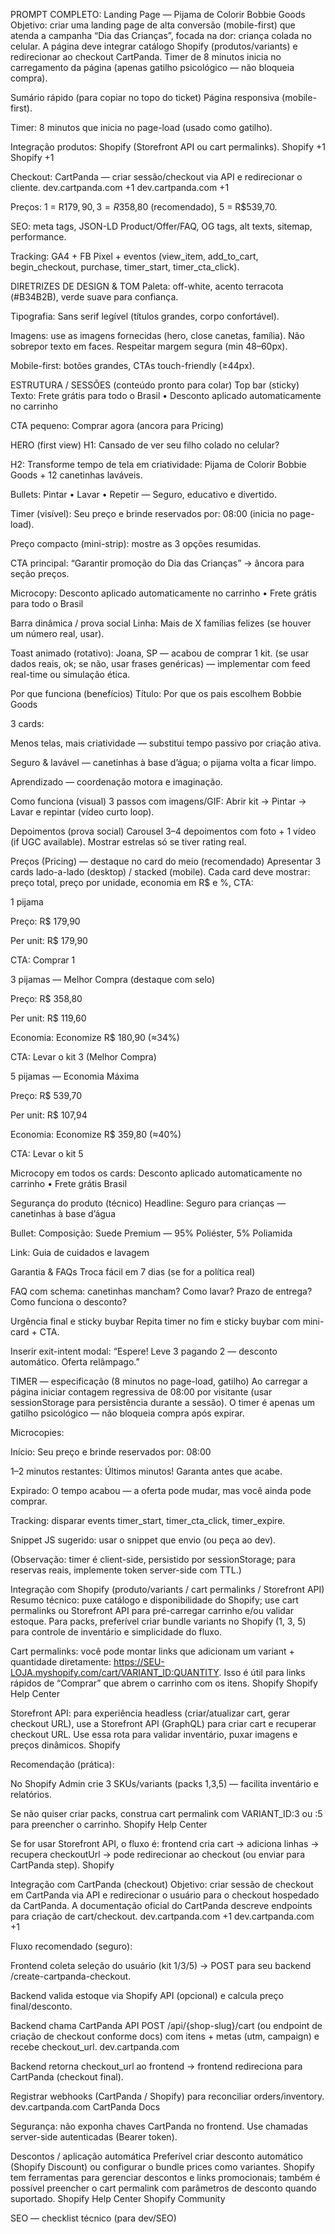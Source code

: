 PROMPT COMPLETO: Landing Page — Pijama de Colorir Bobbie Goods
Objetivo: criar uma landing page de alta conversão (mobile-first) que atenda a campanha “Dia das Crianças”, focada na dor: criança colada no celular. A página deve integrar catálogo Shopify (produtos/variants) e redirecionar ao checkout CartPanda. Timer de 8 minutos inicia no carregamento da página (apenas gatilho psicológico — não bloqueia compra).

Sumário rápido (para copiar no topo do ticket)
Página responsiva (mobile-first).

Timer: 8 minutos que inicia no page-load (usado como gatilho).

Integração produtos: Shopify (Storefront API ou cart permalinks). 
Shopify
+1
Shopify
+1

Checkout: CartPanda — criar sessão/checkout via API e redirecionar o cliente. 
dev.cartpanda.com
+1
dev.cartpanda.com
+1

Preços: 1 = R$179,90, 3 = R$358,80 (recomendado), 5 = R$539,70.

SEO: meta tags, JSON-LD Product/Offer/FAQ, OG tags, alt texts, sitemap, performance.

Tracking: GA4 + FB Pixel + eventos (view_item, add_to_cart, begin_checkout, purchase, timer_start, timer_cta_click).

DIRETRIZES DE DESIGN & TOM
Paleta: off-white, acento terracota (#B34B2B), verde suave para confiança.

Tipografia: Sans serif legível (títulos grandes, corpo confortável).

Imagens: use as imagens fornecidas (hero, close canetas, família). Não sobrepor texto em faces. Respeitar margem segura (min 48–60px).

Mobile-first: botões grandes, CTAs touch-friendly (≥44px).

ESTRUTURA / SESSÕES (conteúdo pronto para colar)
Top bar (sticky)
Texto: Frete grátis para todo o Brasil • Desconto aplicado automaticamente no carrinho

CTA pequeno: Comprar agora (ancora para Pricing)

HERO (first view)
H1: Cansado de ver seu filho colado no celular?

H2: Transforme tempo de tela em criatividade: Pijama de Colorir Bobbie Goods + 12 canetinhas laváveis.

Bullets: Pintar • Lavar • Repetir — Seguro, educativo e divertido.

Timer (visível): Seu preço e brinde reservados por: <span id="bobbie-hero-timer">08:00</span> (inicia no page-load).

Preço compacto (mini-strip): mostre as 3 opções resumidas.

CTA principal: “Garantir promoção do Dia das Crianças” → âncora para seção preços.

Microcopy: Desconto aplicado automaticamente no carrinho • Frete grátis para todo o Brasil

Barra dinâmica / prova social
Linha: Mais de X famílias felizes (se houver um número real, usar).

Toast animado (rotativo): Joana, SP — acabou de comprar 1 kit. (se usar dados reais, ok; se não, usar frases genéricas) — implementar com feed real-time ou simulação ética.

Por que funciona (benefícios)
Título: Por que os pais escolhem Bobbie Goods

3 cards:

Menos telas, mais criatividade — substitui tempo passivo por criação ativa.

Seguro & lavável — canetinhas à base d’água; o pijama volta a ficar limpo.

Aprendizado — coordenação motora e imaginação.

Como funciona (visual)
3 passos com imagens/GIF: Abrir kit → Pintar → Lavar e repintar (vídeo curto loop).

Depoimentos (prova social)
Carousel 3–4 depoimentos com foto + 1 vídeo (if UGC available). Mostrar estrelas só se tiver rating real.

Preços (Pricing) — destaque no card do meio (recomendado)
Apresentar 3 cards lado-a-lado (desktop) / stacked (mobile). Cada card deve mostrar: preço total, preço por unidade, economia em R$ e %, CTA:

1 pijama

Preço: R$ 179,90

Per unit: R$ 179,90

CTA: Comprar 1

3 pijamas — Melhor Compra (destaque com selo)

Preço: R$ 358,80

Per unit: R$ 119,60

Economia: Economize R$ 180,90 (≈34%)

CTA: Levar o kit 3 (Melhor Compra)

5 pijamas — Economia Máxima

Preço: R$ 539,70

Per unit: R$ 107,94

Economia: Economize R$ 359,80 (≈40%)

CTA: Levar o kit 5

Microcopy em todos os cards: Desconto aplicado automaticamente no carrinho • Frete grátis Brasil

Segurança do produto (técnico)
Headline: Seguro para crianças — canetinhas à base d’água

Bullet: Composição: Suede Premium — 95% Poliéster, 5% Poliamida

Link: Guia de cuidados e lavagem

Garantia & FAQs
Troca fácil em 7 dias (se for a política real)

FAQ com schema: canetinhas mancham? Como lavar? Prazo de entrega? Como funciona o desconto?

Urgência final e sticky buybar
Repita timer no fim e sticky buybar com mini-card + CTA.

Inserir exit-intent modal: “Espere! Leve 3 pagando 2 — desconto automático. Oferta relâmpago.”

TIMER — especificação (8 minutos no page-load, gatilho)
Ao carregar a página iniciar contagem regressiva de 08:00 por visitante (usar sessionStorage para persistência durante a sessão). O timer é apenas um gatilho psicológico — não bloqueia compra após expirar.

Microcopies:

Início: Seu preço e brinde reservados por: 08:00

1–2 minutos restantes: Últimos minutos! Garanta antes que acabe.

Expirado: O tempo acabou — a oferta pode mudar, mas você ainda pode comprar.

Tracking: disparar events timer_start, timer_cta_click, timer_expire.

Snippet JS sugerido: usar o snippet que envio (ou peça ao dev).

(Observação: timer é client-side, persistido por sessionStorage; para reservas reais, implemente token server-side com TTL.)

Integração com Shopify (produto/variants / cart permalinks / Storefront API)
Resumo técnico: puxe catálogo e disponibilidade do Shopify; use cart permalinks ou Storefront API para pré-carregar carrinho e/ou validar estoque. Para packs, preferível criar bundle variants no Shopify (1, 3, 5) para controle de inventário e simplicidade do fluxo.

Cart permalinks: você pode montar links que adicionam um variant + quantidade diretamente: https://SEU-LOJA.myshopify.com/cart/VARIANT_ID:QUANTITY. Isso é útil para links rápidos de “Comprar” que abrem o carrinho com os itens. 
Shopify
Shopify Help Center

Storefront API: para experiência headless (criar/atualizar cart, gerar checkout URL), use a Storefront API (GraphQL) para criar cart e recuperar checkout URL. Use essa rota para validar inventário, puxar imagens e preços dinâmicos. 
Shopify

Recomendação (prática):

No Shopify Admin crie 3 SKUs/variants (packs 1,3,5) — facilita inventário e relatórios.

Se não quiser criar packs, construa cart permalink com VARIANT_ID:3 ou :5 para preencher o carrinho. 
Shopify Help Center

Se for usar Storefront API, o fluxo é: frontend cria cart → adiciona linhas → recupera checkoutUrl → pode redirecionar ao checkout (ou enviar para CartPanda step). 
Shopify

Integração com CartPanda (checkout)
Objetivo: criar sessão de checkout em CartPanda via API e redirecionar o usuário para o checkout hospedado da CartPanda. A documentação oficial do CartPanda descreve endpoints para criação de cart/checkout. 
dev.cartpanda.com
+1
dev.cartpanda.com
+1

Fluxo recomendado (seguro):

Frontend coleta seleção do usuário (kit 1/3/5) → POST para seu backend /create-cartpanda-checkout.

Backend valida estoque via Shopify API (opcional) e calcula preço final/desconto.

Backend chama CartPanda API POST /api/{shop-slug}/cart (ou endpoint de criação de checkout conforme docs) com itens + metas (utm, campaign) e recebe checkout_url. 
dev.cartpanda.com

Backend retorna checkout_url ao frontend → frontend redireciona para CartPanda (checkout final).

Registrar webhooks (CartPanda / Shopify) para reconciliar orders/inventory. 
dev.cartpanda.com
CartPanda Docs

Segurança: não exponha chaves CartPanda no frontend. Use chamadas server-side autenticadas (Bearer token).

Descontos / aplicação automática
Preferível criar desconto automático (Shopify Discount) ou configurar o bundle prices como variantes. Shopify tem ferramentas para gerenciar descontos e links promocionais; também é possível preencher o cart permalink com parâmetros de desconto quando suportado. 
Shopify Help Center
Shopify Community

SEO — checklist técnico (para dev/SEO)
<title>: Pijama de Colorir Bobbie Goods — Substitua telas por criatividade | Puro Conforto

<meta name="description"> 150–160 chars com keywords e oferta.

og: tags (og:image 1200×630).

JSON-LD: Product + Offer + FAQ (incluir preço e validade). Exemplo já incluído no briefing anterior.

URLs amigáveis (/pijama-colorir-bobbie-goods).

Imagens: WebP, responsive srcset, alt texts descritivos.

Sitemap.xml, robots.txt, canonical tags.

Scripts / snippets úteis (incluir com IDs no HTML)
Timer snippet (client-side) — já fornecido anteriormente; iniciar no page-load e usar sessionStorage.

Exemplo de link cart permalink Shopify:

https://seulojoshopify.myshopify.com/cart/VARIANT_ID:3 (adiciona 3 unidades do variant_id) — útil quando não criar packs. 
Shopify Help Center
popupsmart.com

Exemplo payload (pseudo) para CartPanda create cart (backend):

js
Copiar
Editar
// Node.js pseudo-code
const payload = {
  items: [
    { sku: "BOBBIE-1", quantity: 3, price: 119.60 }
  ],
  redirect_urls: { success: "https://seusite.com/obrigado", cancel: "https://seusite.com/carrinho" },
  metadata: { utm_source, campaign }
};
// POST to CartPanda API (server-side) with Bearer token => receive checkout_url
(Consultar docs CartPanda para campos exatos e autenticação). 
dev.cartpanda.com
+1
dev.cartpanda.com
+1

Provas sociais & compliance
Use apenas depoimentos reais. Se não houver feed de pedidos em tempo real, implemente toasts com dados reais ou use mensagens genéricas. Não falsifique números.

Eventos para tracking (GA4 / FB Pixel)
view_item (hero)

add_to_cart (quando o usuário clicar no CTA do card)

begin_checkout (ao ir para CartPanda checkout)

purchase (webhook/order)

timer_start, timer_cta_click, timer_expire

Checklist de entrega para Dev (prioridade)
Estrutura HTML/CSS responsiva com placeholders de imagens.

Implementar timer client-side com sessionStorage e IDs: bobbie-hero-timer / bobbie-buybar-timer / bobbie-promo-banner.

Pricing cards com lógica de destaque (3-pack).

Integração Shopify: escolher entre cart permalink ou Storefront API (dev deve confirmar com a equipe qual abordagem). 
Shopify
+1
Shopify
+1

Endpoint backend /create-cartpanda-checkout que valida e cria checkout CartPanda e retorna checkout_url. 
dev.cartpanda.com

Implementar popups/toasts de prova social (rotativo) e exit-intent modal.

SEO: JSON-LD Product/Offer + FAQ + OG tags.

Testes: mobile/desktop, cross-browser, pixel events, redirecionamento a CartPanda.

Citações / referências (leitura para dev)
Shopify — Cart permalinks / how to pre-load cart: documentação oficial. 
Shopify
Shopify Help Center

Shopify — Storefront API (cart management & checkout URL): store front docs. 
Shopify

CartPanda — API docs (create cart / create order). 
dev.cartpanda.com
+1
dev.cartpanda.com
+1

Shopify — Discounts management (automatic discounts / promote link). 
Shopify Help Center
Shopify Community

Entregáveis finais que eu posso gerar agora (opções)
HTML wireframe completo com placeholders + timer JS + markup de pricing cards + tags SEO (pronto para dev).

JSON com todo o conteúdo por seção (copy + assets + attributes) para importar num page-builder.

Exemplo de endpoint Node.js/Express para criar sessão CartPanda (pseudo-código que você ajusta com as chaves).

Diga qual desses prefere que eu gere primeiro — eu já começo a montar o HTML wireframe com todo o markup, o timer JS (8 min page-load), placeholders para chamadas ao backend (Shopify/CartPanda) e o JSON-LD pronto.
